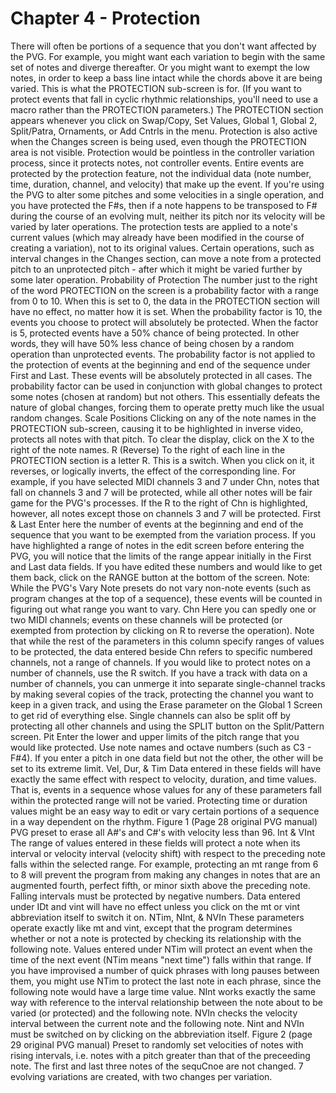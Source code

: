 # Chapter 4 - Protection

There will often be portions of a sequence that you don't want affected by the PVG. For example, you might want each variation to begin with the same set of notes and diverge thereafter. Or you might want to exempt the low notes, in order to keep a bass line intact while the chords above it are being varied. This is what the PROTECTION sub-screen is for. (If you want to protect events that fall in cyclic rhythmic relationships, you'll need to use a macro rather than the PROTECTION parameters.) The PROTECTION section appears whenever you click on Swap/Copy, Set Values, Global 1, Global 2, Split/Patra, Ornaments, or Add Cntrls in the menu. Protection is also active when the Changes screen is being used, even though the PROTECTION area is not visible. Protection would be pointless in the controller variation process, since it protects notes, not controller events. Entire events are protected by the protection feature, not the individual data (note number, time, duration, channel, and velocity) that make up the event. If you're using the PVG to alter some pitches and some velocities in a single operation, and you have protected the F#s, then if a note happens to be transposed to F# during the course of an evolving mult, neither its pitch nor its velocity will be varied by later operations. The protection tests are applied to a note's current values (which may already have been modified in the course of creating a variation), not to its original values. Certain operations, such as interval changes in the Changes section, can move a note from a protected pitch to an unprotected pitch - after which it might be varied further by some later operation. Probability of Protection The number just to the right of the word PROTECTION on the screen is a probability factor with a range from 0 to 10. When this is set to 0, the data in the PROTECTION section will have no effect, no matter how it is set. When the probability factor is 10, the events you choose to protect will absolutely be protected. When the factor is 5, protected events have a 50% chance of being protected. In other words, they will have 50% less chance of being chosen by a random operation than unprotected events. The probability factor is not applied to the protection of events at the beginning and end of the sequence under First and Last. These events will be absolutely protected in all cases. The probability factor can be used in conjunction with global changes to protect some notes (chosen at random) but not others. This essentially defeats the nature of global changes, forcing them to operate pretty much like the usual random changes. Scale Positions Clicking on any of the note names in the PROTECTION sub-screen, causing it to be highlighted in inverse video, protects all notes with that pitch. To clear the display, click on the X to the right of the note names. R (Reverse) To the right of each line in the PROTECTION section is a letter R. This is a switch. When you click on it, it reverses, or logically inverts, the effect of the corresponding line. For example, if you have selected MIDI channels 3 and 7 under Chn, notes that fall on channels 3 and 7 will be protected, while all other notes will be fair game for the PVG's processes. If the R to the right of Chn is highlighted, however, all notes except those on channels 3 and 7 will be protected. First & Last Enter here the number of events at the beginning and end of the sequence that you want to be exempted from the variation process. If you have highlighted a range of notes in the edit screen before entering the PVG, you will notice that the limits of the range appear initially in the First and Last data fields. If you have edited these numbers and would like to get them back, click on the RANGE button at the bottom of the screen. Note: While the PVG's Vary Note presets do not vary non-note events (such as program changes at the top of a sequence), these events will be counted in figuring out what range you want to vary. Chn Here you can spedly one or two MIDI channels; events on these channels will be protected (or exempted from protection by clicking on R to reverse the operation). Note that while the rest of the parameters in this column specify ranges of values to be protected, the data entered beside Chn refers to specific numbered channels, not a range of channels. If you would like to protect notes on a number of channels, use the R switch. If you have a track with data on a number of channels, you can unmerge it into separate single-channel tracks by making several copies of the track, protecting the channel you want to keep in a given track, and using the Erase parameter on the Global 1 Screen to get rid of everything else. Single channels can also be split off by protecting all other channels and using the SPLIT button on the Split/Pattern screen. Pit Enter the lower and upper limits of the pitch range that you would like protected. Use note names and octave numbers (such as C3 - F#4). If you enter a pitch in one data field but not the other, the other will be set to its extreme limit. Vel, Dur, & Tim Data entered in these fields will have exactly the same effect with respect to velocity, duration, and time values. That is, events in a sequence whose values for any of these parameters fall within the protected range will not be varied. Protecting time or duration values might be an easy way to edit or vary certain portions of a sequence in a way dependent on the rhythm. Figure 1 (Page 28 original PVG manual) PVG preset to erase all A#'s and C#'s with velocity less than 96. Int & VInt The range of values entered in these fields will protect a note when its interval or velocity interval (velocity shift) with respect to the preceding note falls within the selected range. For example, protecting an mt range from 6 to 8 will prevent the program from making any changes in notes that are an augmented fourth, perfect fifth, or minor sixth above the preceding note. Falling intervals must be protected by negative numbers. Data entered under IDt and vint will have no effect unless you click on the mt or vint abbreviation itself to switch it on. NTim, NInt, & NVIn These parameters operate exactly like mt and vint, except that the program determines whether or not a note is protected by checking its relationship with the following note. Values entered under NTim will protect an event when the time of the next event (NTim means "next time") falls within that range. If you have improvised a number of quick phrases with long pauses between them, you might use NTim to protect the last note in each phrase, since the following note would have a large time value. NInt works exactly the same way with reference to the interval relationship between the note about to be varied (or protected) and the following note. NVIn checks the velocity interval between the current note and the following note. Nint and NVIn must be switched on by clicking on the abbreviation itself. Figure 2 (page 29 original PVG manual) Preset to randomly set velocities of notes with rising intervals, i.e. notes with a pitch greater than that of the preceeding note. The first and last three notes of the sequCnoe are not changed. 7 evolving variations are created, with two changes per variation.
